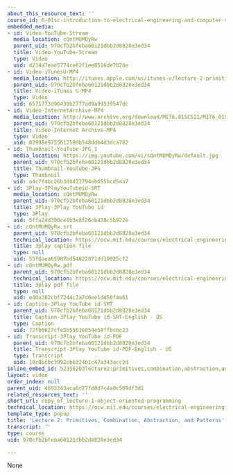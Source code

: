 ```yaml
---
about_this_resource_text: ''
course_id: 6-01sc-introduction-to-electrical-engineering-and-computer-science-i-spring-2011
embedded_media:
- id: Video-YouTube-Stream
  media_location: cQntMUMQyRw
  parent_uid: 970cfb2bfeba60121dbb2d8828e3ed34
  title: Video-YouTube-Stream
  type: Video
  uid: d214a7eae5774ce62f1ee0516de7828e
- id: Video-iTunesU-MP4
  media_location: http://itunes.apple.com/us/itunes-u/lecture-2-primitives-combination/id490181666?i=109416113
  parent_uid: 970cfb2bfeba60121dbb2d8828e3ed34
  title: Video-iTunes U-MP4
  type: Video
  uid: 6571773d96439b2777ad9a99539547dc
- id: Video-InternetArchive-MP4
  media_location: http://www.archive.org/download/MIT6.01SCS11/MIT6_01SC_S11_lec02_300k.mp4
  parent_uid: 970cfb2bfeba60121dbb2d8828e3ed34
  title: Video-Internet Archive-MP4
  type: Video
  uid: 02998e9755612500b548ddb4d3dca782
- id: Thumbnail-YouTube-JPG_1
  media_location: https://img.youtube.com/vi/cQntMUMQyRw/default.jpg
  parent_uid: 970cfb2bfeba60121dbb2d8828e3ed34
  title: Thumbnail-YouTube-JPG
  type: Thumbnail
  uid: a4c7f4bc26b3d0422794eb055bcd54a7
- id: 3Play-3PlayYouTubeid-SRT
  media_location: cQntMUMQyRw
  parent_uid: 970cfb2bfeba60121dbb2d8828e3ed34
  title: 3Play-3Play YouTube id
  type: 3Play
  uid: 5ffa24d300ce1b3e8f26cb438c5b922e
- id: cQntMUMQyRw.srt
  parent_uid: 970cfb2bfeba60121dbb2d8828e3ed34
  technical_location: https://ocw.mit.edu/courses/electrical-engineering-and-computer-science/6-01sc-introduction-to-electrical-engineering-and-computer-science-i-spring-2011/resource-index/copy_of_lecture-1-object-oriented-programming/cQntMUMQyRw.srt
  title: 3play caption file
  type: null
  uid: 55f0aea65987bd54822871dd19925cf2
- id: cQntMUMQyRw.pdf
  parent_uid: 970cfb2bfeba60121dbb2d8828e3ed34
  technical_location: https://ocw.mit.edu/courses/electrical-engineering-and-computer-science/6-01sc-introduction-to-electrical-engineering-and-computer-science-i-spring-2011/resource-index/copy_of_lecture-1-object-oriented-programming/cQntMUMQyRw.pdf
  title: 3play pdf file
  type: null
  uid: e40a202cbf7244c2a7d6ee1dd50f4a61
- id: Caption-3Play YouTube id-SRT
  parent_uid: 970cfb2bfeba60121dbb2d8828e3ed34
  title: Caption-3Play YouTube id-SRT-English - US
  type: Caption
  uid: 72fb6627cfe5b55616054e58ffbcbc23
- id: Transcript-3Play YouTube id-PDF
  parent_uid: 970cfb2bfeba60121dbb2d8828e3ed34
  title: Transcript-3Play YouTube id-PDF-English - US
  type: Transcript
  uid: 10c0bcbc3992cb6324b1c47a343acc2d
inline_embed_id: 52356203lecture2:primitives,combination,abstraction,andpatterns4252132
layout: video
order_index: null
parent_uid: 4693343aca6c27fd0d7c4a0c569df3d1
related_resources_text: ''
short_url: copy_of_lecture-1-object-oriented-programming
technical_location: https://ocw.mit.edu/courses/electrical-engineering-and-computer-science/6-01sc-introduction-to-electrical-engineering-and-computer-science-i-spring-2011/resource-index/copy_of_lecture-1-object-oriented-programming
template_type: popup
title: 'Lecture 2: Primitives, Combination, Abstraction, and Patterns'
transcript: ''
type: course
uid: 970cfb2bfeba60121dbb2d8828e3ed34

---
```

None